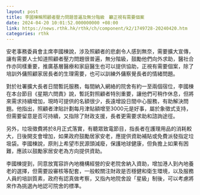 ```yaml
---
layout: post
title: 李國棟稱照顧者壓力問題普遍及無分階級　籲正視有需要個案
date: 2024-04-20 10:01:52.000000000 +08:00
link: https://news.rthk.hk/rthk/ch/component/k2/1749728-20240420.htm
categories: rthk
---
```


安老事務委員會主席李國棟說，涉及照顧者的悲劇令人感到無奈，需要擴大宣傳，讓有需要人士知道照顧者壓力問題很普遍，無分階級，鼓勵他們向外求助，醫社合作亦同樣重要，推廣基層醫療和家庭醫生也可以提供協助，正視有需要個案，除了培訓外傭照顧家居長者的生理需要，也可以訓練外傭察覺長者的情緒問題。

對於社署擴大長者日間暫託服務，每間納入網絡的院舍有約一至兩個宿位，李國棟在本台節目《星期六問責》說，暫託對照顧者特別重要，讓他們可稍作休息，但將來需求持續增加，現時可提供的名額很少，長遠增設日間中心服務，有助解決問題。他指出，照顧者津貼計劃每月津貼額增至3000元是好事，屬於象徵式支持，但需要留意是否可持續，又指除了財政支援，長者更需要求助和諮詢途徑。

另外，垃圾徵費將於8月正式落實，有聽眾致電節目，指長者在護理用品的消耗較大，日後開支會增加，如果政府鼓勵居家安老，應提供資助補貼或免費派發指定垃圾袋。李國棟說，原則上希望市民源頭減廢，保護地球健康，但負擔上如果有困難，應該以鼓勵家居安老為方向提供資助。

李國棟提到，同意放寬容許內地機構經營的安老院舍納入資助，增加港人到內地養老的選擇，但需要設審核等配套，一般較關注財政是否穩健和衛生環境，以及服務人員的培訓質素，政府有認真做考察，又指內地院舍設「星級」制後，可以考慮將來作為挑選內地認可院舍的標準。
